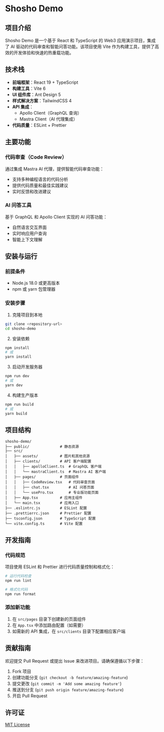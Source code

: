 # Shosho Demo

## 项目介绍

Shosho Demo 是一个基于 React 和 TypeScript 的 Web3 应用演示项目，集成了 AI 驱动的代码审查和智能问答功能。该项目使用 Vite 作为构建工具，提供了高效的开发体验和快速的热重载功能。

## 技术栈

- **前端框架**：React 19 + TypeScript
- **构建工具**：Vite 6
- **UI 组件库**：Ant Design 5
- **样式解决方案**：TailwindCSS 4
- **API 集成**：
  - Apollo Client（GraphQL 查询）
  - Mastra Client（AI 代理集成）
- **代码质量**：ESLint + Prettier

## 主要功能

### 代码审查（Code Review）

通过集成 Mastra AI 代理，提供智能代码审查功能：
- 支持多种编程语言的代码分析
- 提供代码质量和最佳实践建议
- 实时反馈和改进建议

### AI 问答工具

基于 GraphQL 和 Apollo Client 实现的 AI 问答功能：
- 自然语言交互界面
- 实时响应用户查询
- 智能上下文理解

## 安装与运行

### 前提条件

- Node.js 18.0 或更高版本
- npm 或 yarn 包管理器

### 安装步骤

1. 克隆项目到本地

```bash
git clone <repository-url>
cd shosho-demo
```

2. 安装依赖

```bash
npm install
# 或
yarn install
```

3. 启动开发服务器

```bash
npm run dev
# 或
yarn dev
```

4. 构建生产版本

```bash
npm run build
# 或
yarn build
```

## 项目结构

```
shosho-demo/
├── public/              # 静态资源
├── src/
│   ├── assets/          # 图片和其他资源
│   ├── clients/         # API 客户端配置
│   │   ├── apolloClient.ts  # GraphQL 客户端
│   │   └── mastraClient.ts  # Mastra AI 客户端
│   ├── pages/           # 页面组件
│   │   ├── CodeReview.tsx   # 代码审查页面
│   │   ├── chat.tsx         # AI 问答页面
│   │   └── usePro.tsx       # 专业版功能页面
│   ├── App.tsx          # 应用主组件
│   └── main.tsx         # 应用入口
├── .eslintrc.js         # ESLint 配置
├── .prettierrc.json     # Prettier 配置
├── tsconfig.json        # TypeScript 配置
└── vite.config.ts       # Vite 配置
```

## 开发指南

### 代码规范

项目使用 ESLint 和 Prettier 进行代码质量控制和格式化：

```bash
# 运行代码检查
npm run lint

# 格式化代码
npm run format
```

### 添加新功能

1. 在 `src/pages` 目录下创建新的页面组件
2. 在 `App.tsx` 中添加路由配置（如需要）
3. 如需新的 API 集成，在 `src/clients` 目录下配置相应客户端

## 贡献指南

欢迎提交 Pull Request 或提出 Issue 来改进项目。请确保遵循以下步骤：

1. Fork 项目
2. 创建功能分支 (`git checkout -b feature/amazing-feature`)
3. 提交更改 (`git commit -m 'Add some amazing feature'`)
4. 推送到分支 (`git push origin feature/amazing-feature`)
5. 开启 Pull Request

## 许可证

[MIT License](LICENSE)
